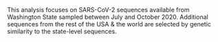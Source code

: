 This analysis focuses on SARS-CoV-2 sequences available from Washington State sampled between July and October 2020. Additional sequences from the rest of the USA & the world are selected by genetic similarity to the state-level sequences.
